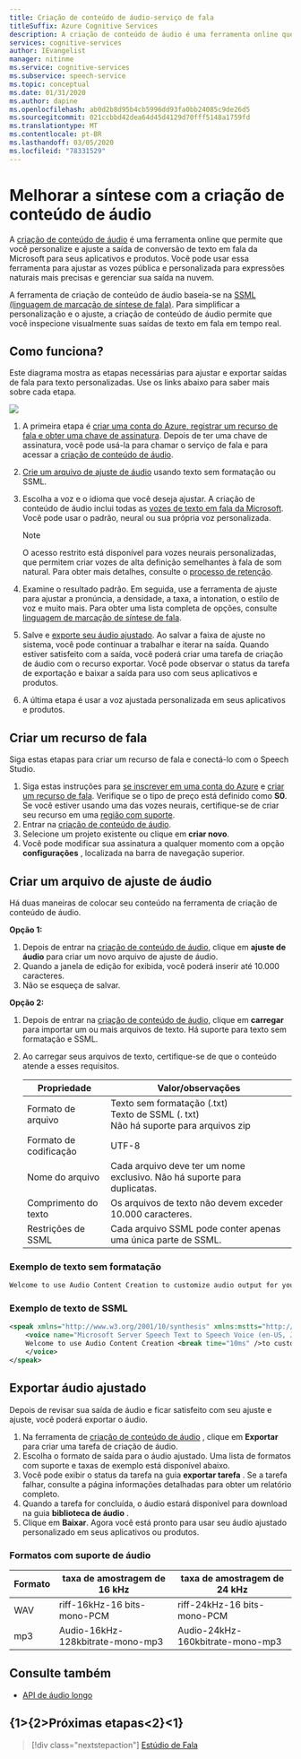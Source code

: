 ```yaml
---
title: Criação de conteúdo de áudio-serviço de fala
titleSuffix: Azure Cognitive Services
description: A criação de conteúdo de áudio é uma ferramenta online que permite que você personalize e ajuste a saída de conversão de texto em fala da Microsoft para seus aplicativos e produtos.
services: cognitive-services
author: IEvangelist
manager: nitinme
ms.service: cognitive-services
ms.subservice: speech-service
ms.topic: conceptual
ms.date: 01/31/2020
ms.author: dapine
ms.openlocfilehash: ab0d2b8d95b4cb5996dd93fa0bb24085c9de26d5
ms.sourcegitcommit: 021ccbbd42dea64d45d4129d70fff5148a1759fd
ms.translationtype: MT
ms.contentlocale: pt-BR
ms.lasthandoff: 03/05/2020
ms.locfileid: "78331529"
---
```

# <a name="improve-synthesis-with-audio-content-creation"></a>Melhorar a síntese com a criação de conteúdo de áudio

A [criação de conteúdo de áudio](https://aka.ms/audiocontentcreation) é uma ferramenta online que permite que você personalize e ajuste a saída de conversão de texto em fala da Microsoft para seus aplicativos e produtos. Você pode usar essa ferramenta para ajustar as vozes pública e personalizada para expressões naturais mais precisas e gerenciar sua saída na nuvem.

A ferramenta de criação de conteúdo de áudio baseia-se na [SSML (linguagem de marcação de síntese de fala)](speech-synthesis-markup.md). Para simplificar a personalização e o ajuste, a criação de conteúdo de áudio permite que você inspecione visualmente suas saídas de texto em fala em tempo real.

## <a name="how-does-it-work"></a>Como funciona?

Este diagrama mostra as etapas necessárias para ajustar e exportar saídas de fala para texto personalizadas. Use os links abaixo para saber mais sobre cada etapa.

![](media/audio-content-creation/audio-content-creation-diagram.jpg)

1. A primeira etapa é [criar uma conta do Azure, registrar um recurso de fala e obter uma chave de assinatura](#create-a-speech-resource). Depois de ter uma chave de assinatura, você pode usá-la para chamar o serviço de fala e para acessar a [criação de conteúdo de áudio](https://aka.ms/audiocontentcreation).
2. [Crie um arquivo de ajuste de áudio](#create-an-audio-tuning-file) usando texto sem formatação ou SSML.
3. Escolha a voz e o idioma que você deseja ajustar. A criação de conteúdo de áudio inclui todas as [vozes de texto em fala da Microsoft](language-support.md#text-to-speech). Você pode usar o padrão, neural ou sua própria voz personalizada.
   >[!NOTE]
   > O acesso restrito está disponível para vozes neurais personalizadas, que permitem criar vozes de alta definição semelhantes à fala de som natural. Para obter mais detalhes, consulte o [processo de retenção](https://aka.ms/ignite2019/speech/ethics).

4. Examine o resultado padrão. Em seguida, use a ferramenta de ajuste para ajustar a pronúncia, a densidade, a taxa, a intonation, o estilo de voz e muito mais. Para obter uma lista completa de opções, consulte [linguagem de marcação de síntese de fala](speech-synthesis-markup.md).
5. Salve e [exporte seu áudio ajustado](#export-tuned-audio). Ao salvar a faixa de ajuste no sistema, você pode continuar a trabalhar e iterar na saída. Quando estiver satisfeito com a saída, você poderá criar uma tarefa de criação de áudio com o recurso exportar. Você pode observar o status da tarefa de exportação e baixar a saída para uso com seus aplicativos e produtos.
6. A última etapa é usar a voz ajustada personalizada em seus aplicativos e produtos.

## <a name="create-a-speech-resource"></a>Criar um recurso de fala

Siga estas etapas para criar um recurso de fala e conectá-lo com o Speech Studio.

1. Siga estas instruções para [se inscrever em uma conta do Azure](get-started.md#new-resource) e [criar um recurso de fala](https://docs.microsoft.com/azure/cognitive-services/speech-service/get-started#create-the-resource). Verifique se o tipo de preço está definido como **S0**. Se você estiver usando uma das vozes neurais, certifique-se de criar seu recurso em uma [região com suporte](regions.md#standard-and-neural-voices).
2. Entrar na [criação de conteúdo de áudio](https://aka.ms/audiocontentcreation).
3. Selecione um projeto existente ou clique em **criar novo**.
4. Você pode modificar sua assinatura a qualquer momento com a opção **configurações** , localizada na barra de navegação superior.

## <a name="create-an-audio-tuning-file"></a>Criar um arquivo de ajuste de áudio

Há duas maneiras de colocar seu conteúdo na ferramenta de criação de conteúdo de áudio.

**Opção 1:**

1. Depois de entrar na [criação de conteúdo de áudio](https://aka.ms/audiocontentcreation), clique em **ajuste de áudio** para criar um novo arquivo de ajuste de áudio.
2. Quando a janela de edição for exibida, você poderá inserir até 10.000 caracteres.
3. Não se esqueça de salvar.

**Opção 2:**

1. Depois de entrar na [criação de conteúdo de áudio](https://aka.ms/audiocontentcreation), clique em **carregar** para importar um ou mais arquivos de texto. Há suporte para texto sem formatação e SSML.
2. Ao carregar seus arquivos de texto, certifique-se de que o conteúdo atende a esses requisitos.

   | Propriedade | Valor/observações |
   |----------|---------------|
   | Formato de arquivo | Texto sem formatação (.txt)<br/> Texto de SSML (. txt)<br/> Não há suporte para arquivos zip |
   | Formato de codificação | UTF-8 |
   | Nome do arquivo | Cada arquivo deve ter um nome exclusivo. Não há suporte para duplicatas. |
   | Comprimento do texto | Os arquivos de texto não devem exceder 10.000 caracteres. |
   | Restrições de SSML | Cada arquivo SSML pode conter apenas uma única parte de SSML. |

### <a name="plain-text-example"></a>Exemplo de texto sem formatação

```txt
Welcome to use Audio Content Creation to customize audio output for your products.
```

### <a name="ssml-text-example"></a>Exemplo de texto de SSML

```xml
<speak xmlns="http://www.w3.org/2001/10/synthesis" xmlns:mstts="http://www.w3.org/2001/mstts" version="1.0" xml:lang="en-US">
    <voice name="Microsoft Server Speech Text to Speech Voice (en-US, JessaNeural)">
    Welcome to use Audio Content Creation <break time="10ms" />to customize audio output for your products.
    </voice>
</speak>
```

## <a name="export-tuned-audio"></a>Exportar áudio ajustado

Depois de revisar sua saída de áudio e ficar satisfeito com seu ajuste e ajuste, você poderá exportar o áudio.

1. Na ferramenta de [criação de conteúdo de áudio](https://aka.ms/audiocontentcreation) , clique em **Exportar** para criar uma tarefa de criação de áudio.
2. Escolha o formato de saída para o áudio ajustado. Uma lista de formatos com suporte e taxas de exemplo está disponível abaixo.
3. Você pode exibir o status da tarefa na guia **exportar tarefa** . Se a tarefa falhar, consulte a página informações detalhadas para obter um relatório completo.
4. Quando a tarefa for concluída, o áudio estará disponível para download na guia **biblioteca de áudio** .
5. Clique em **Baixar**. Agora você está pronto para usar seu áudio ajustado personalizado em seus aplicativos ou produtos.

### <a name="supported-audio-formats"></a>Formatos com suporte de áudio

| Formato | taxa de amostragem de 16 kHz | taxa de amostragem de 24 kHz |
|--------|--------------------|--------------------|
| WAV | riff-16kHz-16 bits-mono-PCM | riff-24kHz-16 bits-mono-PCM |
| mp3 | Audio-16kHz-128kbitrate-mono-mp3 | Audio-24kHz-160kbitrate-mono-mp3 |

## <a name="see-also"></a>Consulte também

* [API de áudio longo](https://aka.ms/long-audio-api)

## <a name="next-steps"></a>{1&gt;{2&gt;Próximas etapas&lt;2}&lt;1}

> [!div class="nextstepaction"]
> [Estúdio de Fala](https://speech.microsoft.com)
